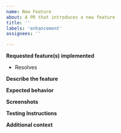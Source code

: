 ```yaml
---
name: New Feature
about: A PR that introduces a new feature
title: ''
labels: 'enhancement'
assignees: ''

---
```


<!-- Thanks for taking the time to implement a feature! Please fill in the following. -->
<!-- If this relates to a bug you've fixed, please file a Bug Fix PR instead. -->
<!-- We'll be in touch if we need any other information. -->
<!-- Once submitted, follow this issue's progress on the project board. -->
<!-- Notes like this are comments and won't appear in the report. -->

**Requested feature(s) implemented**
<!-- If your feature is one suggested in Issues, reference it below, one per bullet -->
<!-- If this feature isn't previously suggested, remove the existing bullet -->
<!-- e.g. Resolves #2 -->
+ Resolves

**Describe the feature**
<!-- A clear, concise description of the feature. -->

**Expected behavior**
<!-- A clear, concise description of what you expect to happen. -->

**Screenshots**
<!-- If applicable, add screenshots to help explain your feature. -->

**Testing Instructions**
<!-- Instructions to thoroughly test this feature. -->

**Additional context**
<!-- Add any other context about the PR here. -->
